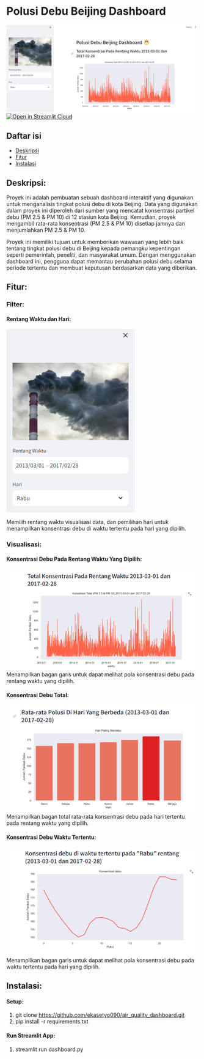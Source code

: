 # Polusi Debu Beijing Dashboard
![Polusi Debu Beijing Dashboard](https://github.com/ekasetyo090/air_quality_dashboard/blob/79a836a5066b3fa90525107e79ed06e81933e415/screenshot/tampilan%20penuh.png)
[![Open in Streamlit Cloud](https://streamlit.io/images/brand/streamlit-logo-secondary-colormark-darktext.png)](https://ekasetyo090-airquality.streamlit.app/)
## Daftar isi

- [Deskripsi](#deskripsi)
- [Fitur](#fitur)
- [Instalasi](#instalasi)

## Deskripsi:
Proyek ini adalah pembuatan sebuah dashboard interaktif yang digunakan untuk menganalisis tingkat polusi debu di kota Beijing. Data yang digunakan dalam proyek ini diperoleh dari sumber yang mencatat konsentrasi partikel debu (PM 2.5 & PM 10) di 12 stasiun kota Beijing. Kemudian, proyek mengambil rata-rata konsentrasi (PM 2.5 & PM 10) disetiap jamnya dan menjumlahkan PM 2.5 & PM 10.

Proyek ini memiliki tujuan untuk memberikan wawasan yang lebih baik tentang tingkat polusi debu di Beijing kepada pemangku kepentingan seperti pemerintah, peneliti, dan masyarakat umum. Dengan menggunakan dashboard ini, pengguna dapat memantau perubahan polusi debu selama periode tertentu dan membuat keputusan berdasarkan data yang diberikan.

## Fitur:

### Filter:
#### Rentang Waktu dan Hari:
![Filter](https://github.com/ekasetyo090/air_quality_dashboard/blob/79a836a5066b3fa90525107e79ed06e81933e415/screenshot/fitur%20filter.png)

Memilih rentang waktu visualisasi data, dan pemilihan hari untuk menampilkan konsentrasi debu di waktu tertentu pada hari yang dipilih.

### Visualisasi:

#### Konsentrasi Debu Pada Rentang Waktu Yang Dipilih:
![Konsentrasi Debu Pada Rentang Waktu Yang Dipilih](https://github.com/ekasetyo090/air_quality_dashboard/blob/79a836a5066b3fa90525107e79ed06e81933e415/screenshot/total%20konsentrasi.png)
Menampilkan bagan garis untuk dapat melihat pola konsentrasi debu pada rentang waktu yang dipilih.

#### Konsentrasi Debu Total:
![Konsentrasi Debu Total](https://github.com/ekasetyo090/air_quality_dashboard/blob/79a836a5066b3fa90525107e79ed06e81933e415/screenshot/hari%20paling%20berdebu.png)
Menampilkan bagan total rata-rata konsentrasi debu pada hari tertentu pada rentang waktu yang dipilih.

#### Konsentrasi Debu Waktu Tertentu:
![Konsentrasi Debu Waktu Tertentu](https://github.com/ekasetyo090/air_quality_dashboard/blob/79a836a5066b3fa90525107e79ed06e81933e415/screenshot/konsentrasi%20debu%20di%20waktu%20tertentu.png)
Menampilkan bagan garis untuk dapat melihat pola konsentrasi debu pada waktu tertentu pada hari yang dipilih.

## Instalasi:
#### Setup:
1. git clone https://github.com/ekasetyo090/air_quality_dashboard.git
2. pip install -r requirements.txt

#### Run Streamlit App:
1. streamlit run dashboard.py
